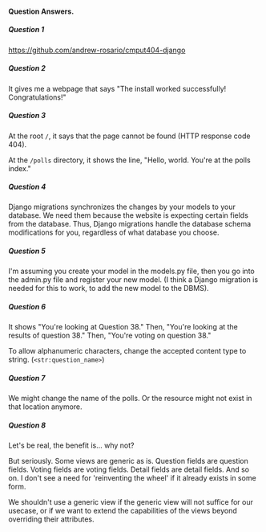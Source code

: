 #### Question Answers.

##### Question 1
https://github.com/andrew-rosario/cmput404-django

##### Question 2
It gives me a webpage that says "The install worked successfully! Congratulations!"

##### Question 3
At the root ```/```, it says that the page cannot be found (HTTP response code 404).

At the ```/polls``` directory, it shows the line, "Hello, world. You're at the polls index."

##### Question 4
Django migrations synchronizes the changes by your models to your database. We need them because the website is expecting certain fields from the database. Thus, Django migrations handle the database schema modifications for you, regardless of what database you choose.

##### Question 5
I'm assuming you create your model in the models.py file, then you go into the admin.py file and register your new model. (I think a Django migration is needed for this to work, to add the new model to the DBMS).

##### Question 6
It shows "You're looking at Question 38." Then, "You're looking at the results of question 38." Then, "You're voting on question 38."

To allow alphanumeric characters, change the accepted content type to string. (```<str:question_name>```)

##### Question 7
We might change the name of the polls. Or the resource might not exist in that location anymore.

##### Question 8
Let's be real, the benefit is... why not?

But seriously. Some views are generic as is. Question fields are question fields. Voting fields are voting fields. Detail fields are detail fields. And so on. I don't see a need for 'reinventing the wheel' if it already exists in some form. 

We shouldn't use a generic view if the generic view will not suffice for our usecase, or if we want to extend the capabilities of the views beyond overriding their attributes. 